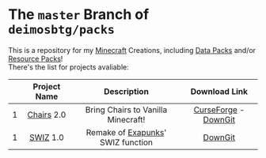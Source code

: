 # The `master` Branch of `deimosbtg/packs`

This is a repository for my [Minecraft][mcl] Creations, including [Data Packs][dtl] and/or [Resource Packs][rpl]!    
There's the list for projects avaliable:

  |     | Project Name | Description | Download Link |
  | --- | :---: | :---: | :---: |
  | 1 | [Chairs][chr] 2.0 | Bring Chairs to Vanilla Minecraft! | [CurseForge](http://minecraft.curseforge.com/projects/chairs) - [DownGit](https://minhaskamal.github.io/DownGit/#/home?url=https://github.com/Deimograph/packs/tree/chairs&rootDirectory=false) |
  | 1 | [SWIZ][swi] 1.0 | Remake of [Exapunks][exa]' SWIZ function | [DownGit](https://minhaskamal.github.io/DownGit/#/home?url=https://github.com/Deimograph/packs/tree/swiz/SWIZ&rootDirectory=false) |

[exa]: http://www.zachtronics.com/exapunks/
[mcl]: http://minecraft.net
[dtl]: http://minecraft.gamepedia.com/data_pack
[rpl]: http://minecraft.gamepedia.com/resource_pack
[chr]: https://github.com/Deimograph/packs/tree/chairs
[swi]: https://github.com/Deimograph/packs/tree/swiz

